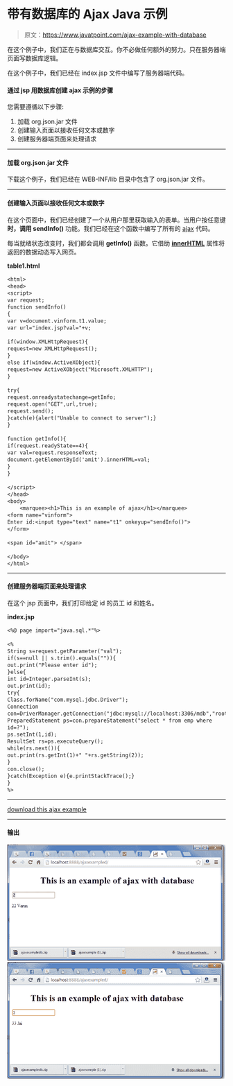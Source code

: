 # 带有数据库的 Ajax Java 示例

> 原文：<https://www.javatpoint.com/ajax-example-with-database>

在这个例子中，我们正在与数据库交互。你不必做任何额外的努力。只在服务器端页面写数据库逻辑。

在这个例子中，我们已经在 index.jsp 文件中编写了服务器端代码。

#### 通过 jsp 用数据库创建 ajax 示例的步骤

您需要遵循以下步骤:

1.  加载 org.json.jar 文件
2.  创建输入页面以接收任何文本或数字
3.  创建服务器端页面来处理请求

* * *

#### 加载 org.json.jar 文件

下载这个例子，我们已经在 WEB-INF/lib 目录中包含了 org.json.jar 文件。

* * *

#### 创建输入页面以接收任何文本或数字

在这个页面中，我们已经创建了一个从用户那里获取输入的表单。当用户按任意键**时，调用 sendInfo()** 功能。我们已经在这个函数中编写了所有的 [ajax](ajax-tutorial) 代码。

每当就绪状态改变时，我们都会调用 **getInfo()** 函数。它借助 [**innerHTML**](javascript-innerHTML) 属性将返回的数据动态写入网页。

**table1.html**

```
<html>
<head>
<script>
var request;
function sendInfo()
{
var v=document.vinform.t1.value;
var url="index.jsp?val="+v;

if(window.XMLHttpRequest){
request=new XMLHttpRequest();
}
else if(window.ActiveXObject){
request=new ActiveXObject("Microsoft.XMLHTTP");
}

try{
request.onreadystatechange=getInfo;
request.open("GET",url,true);
request.send();
}catch(e){alert("Unable to connect to server");}
}

function getInfo(){
if(request.readyState==4){
var val=request.responseText;
document.getElementById('amit').innerHTML=val;
}
}

</script>
</head>
<body>
    <marquee><h1>This is an example of ajax</h1></marquee>
<form name="vinform">
Enter id:<input type="text" name="t1" onkeyup="sendInfo()">
</form>

<span id="amit"> </span>

</body>
</html>

```

* * *

#### 创建服务器端页面来处理请求

在这个 jsp 页面中，我们打印给定 id 的员工 id 和姓名。

**index.jsp**

```
<%@ page import="java.sql.*"%>

<%
String s=request.getParameter("val");
if(s==null || s.trim().equals("")){
out.print("Please enter id");
}else{
int id=Integer.parseInt(s);
out.print(id);
try{
Class.forName("com.mysql.jdbc.Driver");
Connection con=DriverManager.getConnection("jdbc:mysql://localhost:3306/mdb","root","root");
PreparedStatement ps=con.prepareStatement("select * from emp where id=?");
ps.setInt(1,id);
ResultSet rs=ps.executeQuery();
while(rs.next()){
out.print(rs.getInt(1)+" "+rs.getString(2));
}
con.close();
}catch(Exception e){e.printStackTrace();}
}
%>

```

* * *

[download this ajax example](src/ajax/ajaxexampled.zip)

* * *

#### 输出

![ajax example using database output](img/723660e240112404cd3c841f6132bf83.png) ![ajax example using database output 2](img/bc1a5d2120bd88183aca920c8304eaad.png)